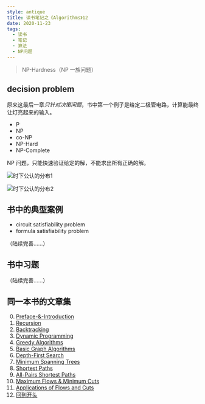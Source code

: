 ```yaml
---
style: antique
title: 读书笔记之《Algorithms》12
date: 2020-11-23
tags:
  - 读书
  - 笔记
  - 算法
  - NP问题
---
```


> NP-Hardness（NP 一族问题）

## decision problem

原来这最后一章*只针对决策问题*，书中第一个例子是给定二极管电路，计算能最终让灯亮起来的输入。

- P
- NP
- co-NP
- NP-Hard
- NP-Complete

NP 问题，只能快速验证给定的解，不能求出所有正确的解。

![时下公认的分布1](Algorithms-12-NP-Hardness/what-we-believe-now-1.png '=180px-')

![时下公认的分布2](Algorithms-12-NP-Hardness/what-we-believe-now-2.png '=220px-')

## 书中的典型案例

- circuit satisfiability problem
- formula satisfiability problem

（陆续完善……）

## 书中习题

（陆续完善……）

## 同一本书的文章集

0. [Preface-&-Introduction](post:Book-Algorithms-0-Preface-&-Introduction)
1. [Recursion](post:Book-Algorithms-1-Recursion)
1. [Backtracking](post:Book-Algorithms-2-Backtracking)
1. [Dynamic Programming](post:Book-Algorithms-3-Dynamic-Programming)
1. [Greedy Algorithms](post:Book-Algorithms-4-Greedy-Algorithms)
1. [Basic Graph Algorithms](post:Book-Algorithms-5-Basic-Graph-Algorithms)
1. [Depth-First Search](post:Book-Algorithms-6-Depth-First-Search)
1. [Minimum Spanning Trees](post:Book-Algorithms-7-Minimum-Spanning-Trees)
1. [Shortest Paths](post:Book-Algorithms-8-Shortest-Paths)
1. [All-Pairs Shortest Paths](post:Book-Algorithms-9-All-Pairs-Shortest-Paths)
1. [Maximum Flows & Minimum Cuts](post:Book-Algorithms-10-Maximum-Flows-&-Minimum-Cuts)
1. [Applications of Flows and Cuts](post:Book-Algorithms-11-Applications-of-Flows-and-Cuts)
1. [回到开头](scroll-to-the-very-top)
